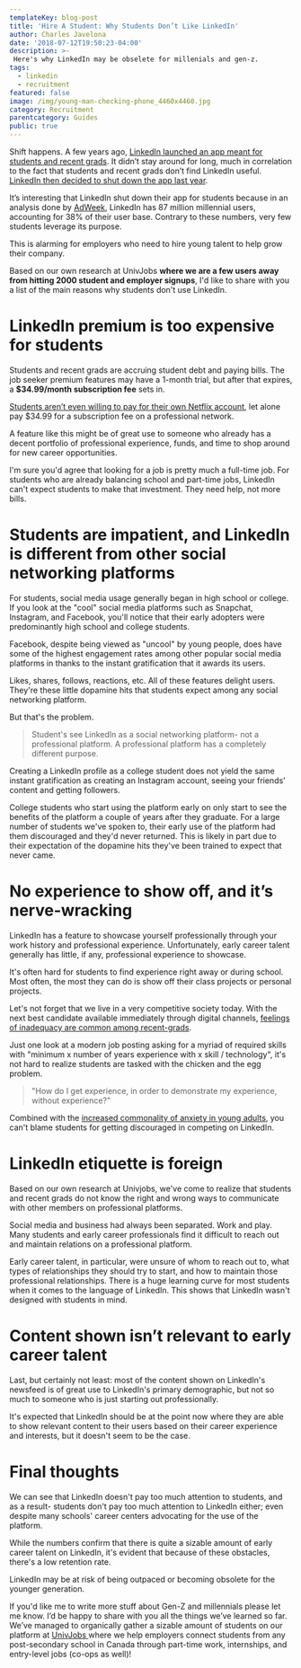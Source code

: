 ```yaml
---
templateKey: blog-post
title: 'Hire A Student: Why Students Don’t Like LinkedIn'
author: Charles Javelona
date: '2018-07-12T19:50:23-04:00'
description: >-
 Here's why LinkedIn may be obselete for millenials and gen-z.
tags:
  - linkedin
  - recruitment
featured: false
image: /img/young-man-checking-phone_4460x4460.jpg
category: Recruitment
parentcategory: Guides
public: true
---
```

Shift happens.  A few years ago, [LinkedIn launched an app meant for students and recent grads](https://blog.linkedin.com/2016/04/18/introducing-the-linkedin-students-app--helping-soon-to-be-colleg). It didn’t stay around for long, much in correlation to the fact that students and recent grads don’t find LinkedIn useful. [LinkedIn then decided to shut down the app last year](https://www.linkedin.com/help/linkedin/answer/83885/linkedin-students-mobile-app-will-no-longer-be-supported?lang=en). 

It’s interesting that LinkedIn shut down their app for students because in an analysis done by [AdWeek](https://www.adweek.com/digital/millennials-on-linkedin-infographic/), LinkedIn has 87 million millennial users, accounting for 38% of their user base. Contrary to these numbers, very few students leverage its purpose. 

This is alarming for employers who need to hire young talent to help grow their company.

Based on our own research at UnivJobs **where we are a few users away from hitting 2000 student and employer signups**, I'd like to share with you a list of the main reasons why students don't use LinkedIn. 

# LinkedIn premium is too expensive for students

Students and recent grads are accruing student debt and paying bills. The job seeker premium features may have a 1-month trial, but after that expires, a **$34.99/month subscription fee** sets in. 

[Students aren’t even willing to pay for their own Netflix account](https://thenextweb.com/apps/2017/07/14/netflix-bleeding-millions-youre-cheap-get-account/), let alone pay $34.99 for a subscription fee on a professional network. 

A feature like this might be of great use to someone who already has a decent portfolio of professional experience, funds, and time to shop around for new career opportunities. 

I'm sure you'd agree that looking for a job is pretty much a full-time job. For students who are already balancing school and part-time jobs, LinkedIn can't expect students to make that investment. They need help, not more bills.

# Students are impatient, and LinkedIn is different from other social networking platforms

For students, social media usage generally began in high school or college. If you look at the "cool" social media platforms such as Snapchat, Instagram, and Facebook, you'll notice that their early adopters were predominantly high school and college students. 

Facebook, despite being viewed as "uncool" by young people, does have some of the highest engagement rates among other popular social media platforms in thanks to the instant gratification that it awards its users. 

Likes, shares, follows, reactions, etc. All of these features delight users. They're these little dopamine hits that students expect among any social networking platform.

But that's the problem.

> Student's see LinkedIn as a social networking platform- not a professional platform. A professional platform has a completely different purpose.

Creating a LinkedIn profile as a college student does not yield the same instant gratification as creating an Instagram account, seeing your friends' content and getting followers. 

College students who start using the platform early on only start to see the benefits of the platform a couple of years after they graduate. For a large number of students we've spoken to, their early use of the platform had them discouraged and they'd never returned. This is likely in part due to their expectation of the dopamine hits they've been trained to expect that never came.

# No experience to show off, and it’s nerve-wracking

LinkedIn has a feature to showcase yourself professionally through your work history and professional experience. Unfortunately, early career talent generally has little, if any, professional experience to showcase. 

It's often hard for students to find experience right away or during school. Most often, the most they can do is show off their class projects or personal projects.

Let's not forget that we live in a very competitive society today. With the next best candidate available immediately through digital channels, [feelings of inadequacy are common among recent-grads](http://www.ucea.org/2017/01/25/impostor-syndrome-recognizing-overcoming-feelings-inadequacy-self-doubt-graduate-student/). 

Just one look at a modern job posting asking for a myriad of required skills with "minimum x number of years experience with x skill / technology", it's not hard to realize students are tasked with the chicken and the egg problem. 

> "How do I get experience, in order to demonstrate my experience, without experience?" 

Combined with the [increased commonality of anxiety in young adults](https://www.psychologytoday.com/ca/blog/rewired-the-psychology-technology/201706/the-anxiety-epidemic), you can't blame students for getting discouraged in competing on LinkedIn.

# LinkedIn etiquette is foreign

Based on our own research at Univjobs, we've come to realize that students and recent grads do not know the right and wrong ways to communicate with other members on professional platforms. 

Social media and business had always been separated. Work and play. Many students and early career professionals find it difficult to reach out and maintain relations on a professional platform. 

Early career talent, in particular, were unsure of whom to reach out to, what types of relationships they should try to start, and how to maintain those professional relationships. There is a huge learning curve for most students when it comes to the language of LinkedIn. This shows that LinkedIn wasn't designed with students in mind. 

# Content shown isn’t relevant to early career talent

Last, but certainly not least: most of the content shown on LinkedIn's newsfeed is of great use to LinkedIn's primary demographic, but not so much to someone who is just starting out professionally.  

It's expected that LinkedIn should be at the point now where they are able to show relevant content to their users based on their career experience and interests, but it doesn't seem to be the case. 

# Final thoughts

We can see that LinkedIn doesn't pay too much attention to students, and as a result- students don't pay too much attention to LinkedIn either; even despite many schools' career centers advocating for the use of the platform.

While the numbers confirm that there is quite a sizable amount of early career talent on LinkedIn, it's evident that because of these obstacles, there's a low retention rate.

LinkedIn may be at risk of being outpaced or becoming obsolete for the younger generation.

If you'd like me to write more stuff about Gen-Z and millennials please let me know. I’d be happy to share with you all the things we’ve learned so far. We’ve managed to organically gather a sizable amount of students on our platform at [UnivJobs ](https://univjobs.ca/employers)where we help employers connect students from any post-secondary school in Canada through part-time work, internships, and entry-level jobs (co-ops as well)!
